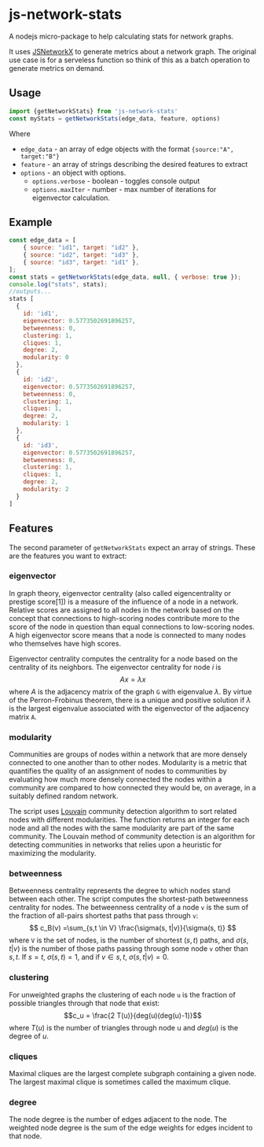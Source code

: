 # js-network-stats
A nodejs micro-package to help calculating stats for network graphs.

It uses [JSNetworkX](https://felix-kling.de/jsnetworkx/) to generate metrics about a network graph. The original use case is for a serveless function so think of this as a batch operation to generate metrics on demand.

## Usage
```js
import {getNetworkStats} from 'js-network-stats'
const myStats = getNetworkStats(edge_data, feature, options)
```
Where 
- `edge_data` - an array of edge objects with the format `{source:"A", target:"B"}`
- `feature` - an array of strings describing the desired features to extract
- `options` - an object with options.
    - `options.verbose` - boolean - toggles console output
    - `options.maxIter` - number - max number of iterations for eigenvector calculation.
## Example
```js
const edge_data = [
    { source: "id1", target: "id2" },
    { source: "id2", target: "id3" },
    { source: "id3", target: "id1" },
];
const stats = getNetworkStats(edge_data, null, { verbose: true });
console.log("stats", stats);
//outputs...
stats [
  {
    id: 'id1',
    eigenvector: 0.5773502691896257,
    betweenness: 0,
    clustering: 1,
    cliques: 1,
    degree: 2,
    modularity: 0
  },
  {
    id: 'id2',
    eigenvector: 0.5773502691896257,
    betweenness: 0,
    clustering: 1,
    cliques: 1,
    degree: 2,
    modularity: 1
  },
  {
    id: 'id3',
    eigenvector: 0.5773502691896257,
    betweenness: 0,
    clustering: 1,
    cliques: 1,
    degree: 2,
    modularity: 2
  }
]
```

## Features
The second parameter of `getNetworkStats` expect an array of strings. These are the features you want to extract:

### **eigenvector**
In graph theory, eigenvector centrality (also called eigencentrality or prestige score[1]) is a measure of the influence of a node in a network. Relative scores are assigned to all nodes in the network based on the concept that connections to high-scoring nodes contribute more to the score of the node in question than equal connections to low-scoring nodes. A high eigenvector score means that a node is connected to many nodes who themselves have high scores.

Eigenvector centrality computes the centrality for a node based on the centrality of its neighbors. The eigenvector centrality for node $i$ is $$Ax = \lambda x$$ where $A$ is the adjacency matrix of the graph `G` with eigenvalue $\lambda$. By virtue of the Perron-Frobinus theorem, there is a unique and positive solution if $\lambda$ is the largest eigenvalue associated with the eigenvector of the adjacency matrix `A`.


### **modularity**
Communities are groups of nodes within a network that are more densely connected to one another than to other nodes. Modularity is a metric that quantifies the quality of an assignment of nodes to communities by evaluating how much more densely connected the nodes within a community are compared to how connected they would be, on average, in a suitably defined random network.

The script uses [Louvain](https://github.com/upphiminn/jLouvain) community detection algorithm to sort related nodes with different modularities. The function returns an integer for each node and all the nodes with the same modularity are part of the same community. The Louvain method of community detection is an algorithm for detecting communities in networks that relies upon a heuristic for maximizing the modularity. 


### **betweenness**
Betweenness centrality represents the degree to which nodes stand between each other. The script computes the shortest-path betweenness centrality for nodes. The betweenness centrality of a node `v` is the sum of the fraction of all-pairs shortest paths that pass through `v`: 
$$ c_B(v) =\sum_{s,t \in V} \frac{\sigma(s, t|v)}{\sigma(s, t)} $$ 
where `V` is the set of nodes, 
is the number of shortest $(s, t)$ paths, and $\sigma(s, t|v)$ is the number of those paths passing through some node `v` other than $s, t$. If $s = t$, $\sigma(s, t) = 1$, and if $v \in {s, t}$, $\sigma(s, t|v) = 0$.

### **clustering**
For unweighted graphs the clustering of each node `u` is the fraction of possible triangles through that node that exist: 
$$c_u = \frac{2 T(u)}{deg(u)(deg(u)-1)}$$
where $T(u)$ is the number of triangles through node u and $deg(u)$ is the degree of $u$.

### **cliques**
Maximal cliques are the largest complete subgraph containing a given node. The largest maximal clique is sometimes called the maximum clique.

### **degree**
The node degree is the number of edges adjacent to the node. The weighted node degree is the sum of the edge weights for edges incident to that node.